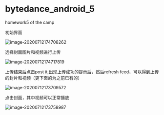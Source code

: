 # bytedance_android_5
homework5 of the camp

初始界面

![image-20200712174708262](README.assets/image-20200712174708262.png)

选择封面图片和视频进行上传

![image-20200712174717819](README.assets/image-20200712174717819.png)

上传结束后点击post it,出现上传成功的提示后，然后refresh feed，可以得到上传的封片和视频（更下面的为之前已有的）

![image-20200712173709572](README.assets/image-20200712173709572.png)

点击封面，其中视频可以正常播放

![image-20200712173758987](README.assets/image-20200712173758987.png)